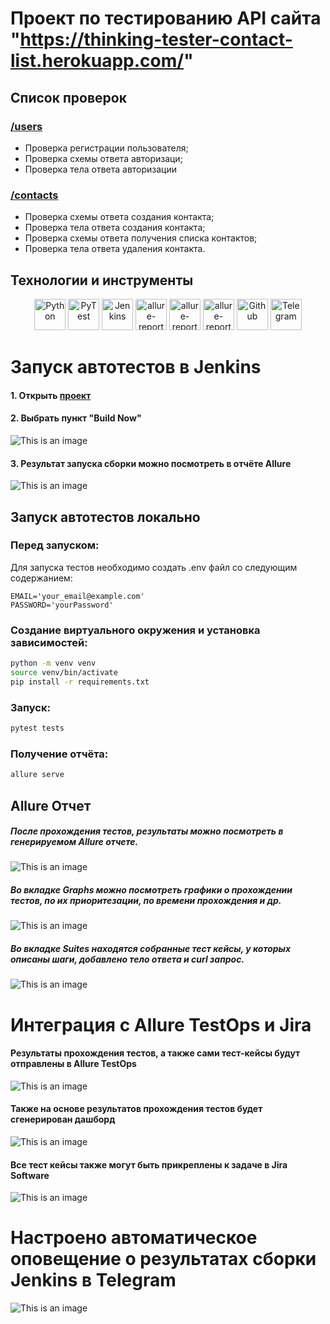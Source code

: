 # Проект по тестированию API сайта "https://thinking-tester-contact-list.herokuapp.com/"
## Список проверок
### <a href='https://github.com/evgeniili0322/contact-list-api-tests/blob/master/tests/test_users.py'>/users</a>
 - Проверка регистрации пользователя;
 - Проверка схемы ответа авторизаци;
 - Проверка тела ответа авторизации

### <a href='https://github.com/evgeniili0322/contact-list-api-tests/blob/master/tests/test_contacts.py'>/contacts</a>
 - Проверка схемы ответа создания контакта;
 - Проверка тела ответа создания контакта;
 - Проверка схемы ответа получения списка контактов;
 - Проверка тела ответа удаления контакта.

## Технoлoгии и инструмeнты
<p align="center">
<a href="https://www.python.org/"><img src="design/icons/python.svg" width="50" height="50"  alt="Python" title="Python"/></a>
<a href="https://docs.pytest.org/"><img src="design/icons/pytest.svg" width="50" height="50"  alt="PyTest" title="PyTest"/></a>
<a href="https://www.jenkins.io/"><img src="design/icons/jenkins.svg" width="50" height="50"  alt="Jenkins" title="Jenkins"/></a>
<a href="https://qameta.io/allure-report/"><img src="design/icons/allure.png" width="50" height="50"  alt="allure-report" title="allure-report"/></a>
<a href="https://qameta.io/allure-report/"><img src="design/icons/allure_testops.png" width="50" height="50"  alt="allure-report" title="allure-report"/></a>
<a href="https://www.atlassian.com/software/jira"><img src="design/icons/jira.png" width="50" height="50"  alt="allure-report" title="allure-report"/></a>
<a href="https://github.com/"><img src="design/icons/github.png" width="50" height="50"  alt="Github" title="Github"/></a>
<a href="https://web.telegram.org/"><img src="design/icons/telegram.png" width="50" height="50"  alt="Telegram" title="Telegram"></a>
</p>

# Запуск автотестов в Jenkins
#### 1. Открыть <a target="_blank" href="https://jenkins.autotests.cloud/job/007-eugene0322-unit24-api/">проект</a>
#### 2. Выбрать пункт "**Build Now**"
![This is an image](design/images/jenkins-job.png)
#### 3. Результат запуска сборки можно посмотреть в отчёте Allure
![This is an image](design/images/jenkins-allure.png)

## Запуск автотестов локально
### Перед запуском:
Для запуска тестов необходимо создать .env файл со следующим содержанием:

    EMAIL='your_email@example.com'
    PASSWORD='yourPassword'
    
### Создание виртуального окружения и установка зависимостей:
```bash
python -m venv venv
source venv/bin/activate
pip install -r requirements.txt
```
### Запуск:

```bash
pytest tests
```
### Получение отчёта:
```bash
allure serve
```

## Allure Отчет
##### После прохождения тестов, результаты можно посмотреть в генерируемом Allure отчете.
![This is an image](design/images/jenkins-allure.png)

##### Во вкладке Graphs можно посмотреть графики о прохождении тестов, по их приоритезации, по времени прохождения и др.
![This is an image](design/images/allure-graphs.png)

##### Во вкладке Suites находятся собранные тест кейсы, у которых описаны шаги, добавлено тело ответа и curl запрос.
![This is an image](design/images/allure-suits.png)

# Интеграция с Allure TestOps и Jira
#### Результаты прохождения тестов, а также сами тест-кейсы будут отправлены в Allure TestOps
![This is an image](design/images/allure-testops.png)
#### Также на основе результатов прохождения тестов будет сгенерирован дашборд
![This is an image](design/images/allure-dashboard.png)
#### Все тест кейсы также могут быть прикреплены к задаче в Jira Software
![This is an image](design/images/jira.png)

# Настроено автоматическое оповещение о результатах сборки Jenkins в Telegram
![This is an image](design/images/telegram-bot-report.png)
